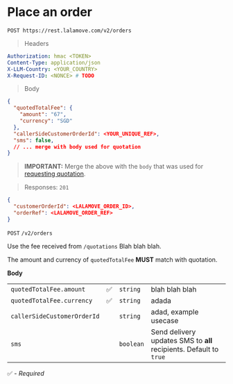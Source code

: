 # Place an order

```
POST https://rest.lalamove.com/v2/orders
```

> Headers

```yaml
Authorization: hmac <TOKEN>
Content-Type: application/json
X-LLM-Country: <YOUR_COUNTRY>
X-Request-ID: <NONCE> # TODO
```

> Body

```json
{
  "quotedTotalFee": {
    "amount": "67",
    "currency": "SGD"
  },
  "callerSideCustomerOrderId": <YOUR_UNIQUE_REF>,
  "sms": false,
  // ... merge with body used for quotation
}
```

> <aside class="warning">
> <b>IMPORTANT:</b> Merge the above with the <code>body</code> that was used for <a href="#get-a-quotation">requesting quotation</a>.
> </aside>

> Responses: `201`

```json
{
  "customerOrderId": <LALAMOVE_ORDER_ID>,
  "orderRef": <LALAMOVE_ORDER_REF>
}
```

`POST` `/v2/orders`

Use the fee received from `/quotations` Blah blah blah.

<aside class="notice">The amount and currency of <code>quotedTotalFee</code> <b>MUST</b> match with quotation.</aside>

**Body**

|                             |     |           |                                                                    |
| --------------------------- | --- | --------- | ------------------------------------------------------------------ |
| `quotedTotalFee.amount`     | ✅  | `string`  | blah blah blah                                                     |
| `quotedTotalFee.currency`   | ✅  | `string`  | adada                                                              |
| `callerSideCustomerOrderId` |     | `string`  | adad, example usecase                                              |
| `sms`                       |     | `boolean` | Send delivery updates SMS to **all** recipients. Default to `true` |

✅ - _Required_
